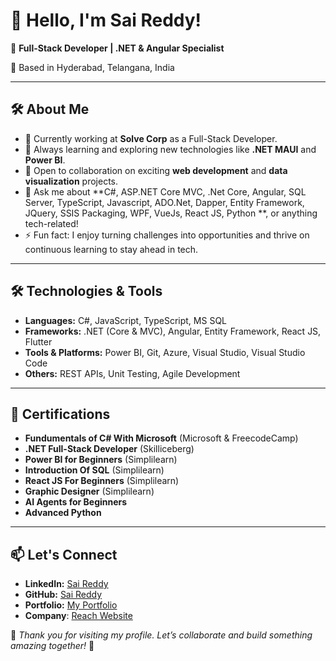 # 👋 Hello, I'm Sai Reddy! 

🎯 **Full-Stack Developer | .NET & Angular Specialist**  

📍 Based in Hyderabad, Telangana, India  



---




## 🛠️ About Me
- 🔭 Currently working at **Solve Corp** as a Full-Stack Developer.
- 🌱 Always learning and exploring new technologies like **.NET MAUI** and **Power BI**.
- 👯 Open to collaboration on exciting **web development** and **data visualization** projects.
- 💬 Ask me about **C#, ASP.NET Core MVC, .Net Core, Angular, SQL Server, TypeScript, Javascript, ADO.Net, Dapper, Entity Framework, JQuery, SSIS Packaging, WPF, VueJs, React JS, Python **, or anything tech-related!
- ⚡ Fun fact: I enjoy turning challenges into opportunities and thrive on continuous learning to stay ahead in tech.

---

## 🛠️ Technologies & Tools
- **Languages:** C#, JavaScript, TypeScript, MS SQL
- **Frameworks:** .NET (Core & MVC), Angular, Entity Framework, React JS, Flutter
- **Tools & Platforms:** Power BI, Git, Azure, Visual Studio, Visual Studio Code
- **Others:** REST APIs, Unit Testing, Agile Development

---


## 🏅 Certifications
- **Fundumentals of C# With Microsoft** (Microsoft & FreecodeCamp)  
- **.NET Full-Stack Developer** (Skilliceberg)
- **Power BI for Beginners** (Simplilearn)  
- **Introduction Of SQL** (Simplilearn)
- **React JS For Beginners** (Simplilearn)
- **Graphic Designer** (Simplilearn)
- **AI Agents for Beginners**
- **Advanced Python** 
  


---

## 📫 Let's Connect
- **LinkedIn:** [Sai Reddy](www.linkedin.com/in/saireddy-dotnetfs)
- **GitHub:** [Sai Reddy](https://github.com/SaiReddyA)
- **Portfolio:** [My Portfolio](https://saireddysr.netlify.app/)  
- **Company**: [Reach Website](https://srsoftwaresolutions.netlify.app)  
 

🌟 *Thank you for visiting my profile. Let’s collaborate and build something amazing together!* 🚀

